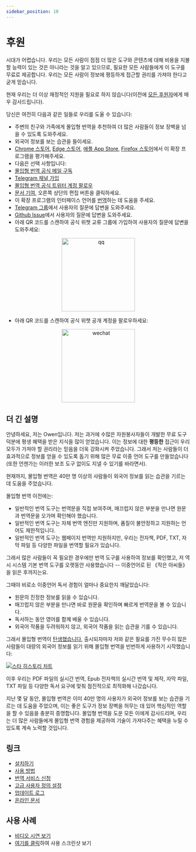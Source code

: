 ```yaml
---
sidebar_position: 10
---
```


# 후원

시대가 어렵습니다. 우리는 모든 사람이 점점 더 많은 도구와 콘텐츠에 대해 비용을 지불할 능력이 있는 것은 아니라는 것을 알고 있으므로, 필요한 모든 사람들에게 이 도구를 무료로 제공합니다. 우리는 모든 사람이 정보에 평등하게 접근할 권리를 가져야 한다고 굳게 믿습니다.

현재 우리는 더 이상 재정적인 지원을 필요로 하지 않습니다(이전에 [모든 후원자](/docs/thanks)에게 매우 감사드립니다).

당신은 여전히 다음과 같은 일들로 우리를 도울 수 있습니다:

- 주변의 친구와 가족에게 몰입형 번역을 추천하여 더 많은 사람들이 정보 장벽을 넘을 수 있도록 도와주세요.
- 외국어 정보를 보는 습관을 들이세요.
- [Chrome 스토어](https://chrome.google.com/webstore/detail/immersive-translate/bpoadfkcbjbfhfodiogcnhhhpibjhbnh), [Edge 스토어](https://microsoftedge.microsoft.com/addons/detail/%E6%B2%89%E6%B5%B8%E5%BC%8F%E7%BF%BB%E8%AF%91/amkbmndfnliijdhojkpoglbnaaahippg?form=MT001Y&hl=zh-CN&gl=CN), [애플 App Store](https://apps.apple.com/cn/app/%E6%B2%89%E6%B5%B8%E5%BC%8F%E7%BF%BB%E8%AF%91/id6447957425), [Firefox 스토어](https://addons.mozilla.org/zh-CN/firefox/addon/immersive-translate/)에서 이 확장 프로그램을 평가해주세요.
- 다음은 선택 사항입니다:
- [몰입형 번역 공식 메일 구독](https://immersivetranslate.substack.com/)
- [Telegram 채널 가입](https://t.me/immersivetranslate)
- [몰입형 번역 공식 트위터 계정 팔로우](https://twitter.com/immersivetran)
- [문서 기여](https://immersivetranslate.com/), 오른쪽 상단의 편집 버튼을 클릭하세요.
- 이 확장 프로그램의 인터페이스 언어를 [번역](https://crowdin.com/project/immersive-translate)하는 데 도움을 주세요.
- [Telegram 그룹](https://t.me/+rq848Z09nehlOTgx)에서 사용자의 질문에 답변을 도와주세요.
- [Github Issue](https://github.com/immersive-translate/immersive-translate/issues)에서 사용자의 질문에 답변을 도와주세요.
- 아래 QR 코드를 스캔하여 공식 위챗 교류 그룹에 가입하여 사용자의 질문에 답변을 도와주세요:

<div align="center">
<img src="/assets/wechat-contact3.jpg" width="200" alt="qq"/>
</div>

- 아래 QR 코드를 스캔하여 공식 위챗 공개 계정을 팔로우하세요:

<div align="center">
<img src="/assets/wechat-qrcode.jpg" width="200" alt="wechat"/>
</div>

## 더 긴 설명

안녕하세요, 저는 Owen입니다. 저는 과거에 수많은 자원봉사자들이 개발한 무료 도구 덕분에 평생 혜택을 받은 지식을 많이 얻었습니다. 이는 정보에 대한 **평등한** 접근이 우리 모두가 가져야 할 권리라는 믿음을 더욱 강화시켜 주었습니다. 그래서 저는 사람들이 더 효과적으로 정보를 얻을 수 있도록 돕기 위해 많은 무료 이중 언어 도구를 만들었습니다(또한 언젠가는 이러한 보조 도구 없이도 지낼 수 있기를 바라면서).

현재까지, 몰입형 번역은 40만 명 이상의 사람들이 외국어 정보를 읽는 습관을 기르는 데 도움을 주었습니다.

몰입형 번역 이전에는:

- 일반적인 번역 도구는 번역문을 직접 보여주며, 매끄럽지 않은 부분을 만나면 원문과 번역문을 오가며 확인해야 했습니다.
- 일반적인 번역 도구는 자체 번역 엔진만 지원하며, 품질이 불안정하고 지원하는 언어도 제한적입니다.
- 일반적인 번역 도구는 웹페이지 번역만 지원하지만, 우리는 전자책, PDF, TXT, 자막 파일 등 다양한 파일을 번역할 필요가 있습니다.

그래서 많은 사람들이 꼭 필요한 경우에만 번역 도구를 사용하여 정보를 확인했고, 저 역시 시스템 기본 번역 도구를 오랫동안 사용했습니다 -- 이중언어로 된 《작은 아씨들》을 읽은 후까지는요.

그때야 비로소 이중언어 독서 경험이 얼마나 중요한지 깨달았습니다:

- 원문의 진정한 정보를 읽을 수 있습니다.
- 매끄럽지 않은 부분을 만나면 바로 원문을 확인하며 빠르게 번역문을 볼 수 있습니다.
- 독서하는 동안 영어를 함께 배울 수 있습니다.
- 외국어 작품을 두려워하지 않고, 외국어 작품을 읽는 습관을 기를 수 있습니다.

그래서 몰입형 번역이 [탄생했습니다](https://twitter.com/OwenYoungZh/status/1588792579596111872), 출시되자마자 저와 같은 필요를 가진 무수히 많은 사람들이 대량의 외국어 정보를 읽기 위해 몰입형 번역을 빈번하게 사용하기 시작했습니다:

[![스타 히스토리 차트](https://api.star-history.com/svg?repos=immersive-translate/immersive-translate&type=Date)](https://star-history.com/#immersive-translate/immersive-translate&Date)

이후 우리는 PDF 파일의 실시간 번역, Epub 전자책의 실시간 번역 및 제작, 자막 파일, TXT 파일 등 다양한 독서 요구에 맞춰 점진적으로 최적화해 나갔습니다.

지난 몇 달 동안, 몰입형 번역은 이미 40만 명의 사용자가 외국어 정보를 보는 습관을 기르는 데 도움을 주었으며, 이는 좋은 도구가 정보 장벽을 허무는 데 있어 핵심적인 역할을 할 수 있음을 충분히 증명합니다. 몰입형 번역을 도운 모든 이에게 감사드리며, 우리는 더 많은 사람들에게 몰입형 번역 경험을 제공하여 기술이 가져다주는 혜택을 누릴 수 있도록 계속 노력할 것입니다.

## 링크

- [설치하기](/docs/installation)
- [사용 방법](/docs/usage)
- [번역 서비스 신청](/docs/services)
- [고급 사용자 정의 설정](/docs/advanced)
- [업데이트 로그](/docs/CHANGELOG)
- [온라인 문서](/docs/installation)

## 사용 사례

- [비디오 시연 보기](https://www.youtube.com/watch?v=sQevumpUprc)
- [여기를 클릭](/docs/usecase)하여 사용 스크린샷 보기